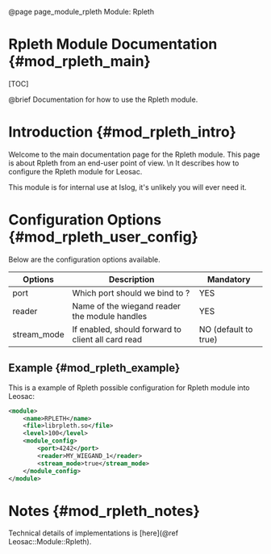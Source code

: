@page page_module_rpleth Module: Rpleth

Rpleth Module Documentation {#mod_rpleth_main}
==============================================

[TOC]

@brief Documentation for how to use the Rpleth module.

Introduction {#mod_rpleth_intro}
================================

Welcome to the main documentation page for the Rpleth module.
This page is about Rpleth from an end-user point of view. \n
It describes how to configure the Rpleth module for Leosac.

This module is for internal use at Islog, it's unlikely you will ever need it.

Configuration Options {#mod_rpleth_user_config}
===============================================

Below are the configuration options available.

Options    | Description                                            | Mandatory
-----------|--------------------------------------------------------|-----------
port       | Which port should we bind to ?                         | YES
reader     | Name of the wiegand reader the module handles          | YES
stream_mode| If enabled, should forward to client all card read     | NO (default to true)

Example {#mod_rpleth_example}
-----------------------------

This is a example of Rpleth possible configuration for Rpleth module into Leosac:

~~~~~~~~~~~~~~~~~~~~~~~~~~~~~~~~~~~~~~~~~~~~~~~~~~~.xml
<module>
    <name>RPLETH</name>
    <file>librpleth.so</file>
    <level>100</level>
    <module_config>
        <port>4242</port>
        <reader>MY_WIEGAND_1</reader>
        <stream_mode>true</stream_mode>
    </module_config>
</module>
~~~~~~~~~~~~~~~~~~~~~~~~~~~~~~~~~~~~~~~~~~~~~~~~~~~
            
Notes {#mod_rpleth_notes}
=========================

Technical details of implementations is [here](@ref Leosac::Module::Rpleth).
